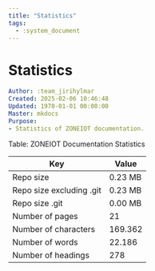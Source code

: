 ```yaml
---
title: "Statistics"
tags:
  - :system_document
---
```

# Statistics
```yaml
Author: :team_jirihylmar
Created: 2025-02-06 10:46:48
Updated: 1970-01-01 00:00:00
Master: mkdocs
Purpose:
- Statistics of ZONEIOT documentation.
```

Table: ZONEIOT Documentation Statistics

| Key | Value |
|---|---|
| Repo size | 0.23 MB |
| Repo size excluding .git | 0.23 MB |
| Repo size .git | 0.00 MB |
| Number of pages | 21 |
| Number of characters | 169.362 |
| Number of words | 22.186 |
| Number of headings | 278 |
